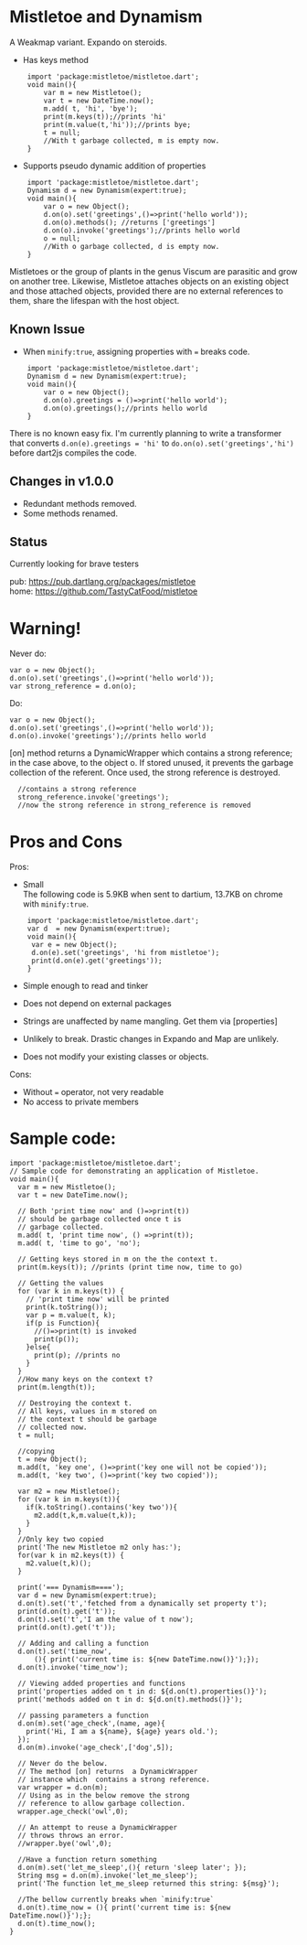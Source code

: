 # Mistletoe and Dynamism
A Weakmap variant. Expando on steroids. 



-  Has keys method
        
        
        import 'package:mistletoe/mistletoe.dart';
        void main(){
            var m = new Mistletoe();
            var t = new DateTime.now();
            m.add( t, 'hi', 'bye');
            print(m.keys(t));//prints 'hi'
            print(m.value(t,'hi'));//prints bye; 
            t = null;
            //With t garbage collected, m is empty now.
        }
        
-  Supports pseudo dynamic addition of properties

        import 'package:mistletoe/mistletoe.dart';
        Dynamism d = new Dynamism(expert:true);
        void main(){
            var o = new Object();
            d.on(o).set('greetings',()=>print('hello world'));
            d.on(o).methods(); //returns ['greetings']
            d.on(o).invoke('greetings');//prints hello world
            o = null;
            //With o garbage collected, d is empty now. 
        }
    
    
Mistletoes or the group of plants in the genus Viscum are parasitic and grow on another tree.
Likewise, Mistletoe attaches objects on an existing object and those attached objects, provided there are no external references to them, share the lifespan with the host object.

## Known Issue

-  When `minify:true`, assigning properties with `=` breaks code. 
    
        import 'package:mistletoe/mistletoe.dart';
        Dynamism d = new Dynamism(expert:true);
        void main(){
            var o = new Object();
            d.on(o).greetings = ()=>print('hello world');
            d.on(o).greetings();//prints hello world
        }
    
There is no known easy fix. I'm currently planning to write a transformer that converts `d.on(e).greetings = 'hi'` to `do.on(o).set('greetings','hi')` before dart2js compiles the code.

## Changes in v1.0.0
-  Redundant methods removed.  
-  Some methods renamed.
   

## Status
Currently looking for brave testers 

pub: https://pub.dartlang.org/packages/mistletoe    
home: https://github.com/TastyCatFood/mistletoe

# Warning!

Never do:

    var o = new Object();
    d.on(o).set('greetings',()=>print('hello world'));
    var strong_reference = d.on(o);

Do:

    var o = new Object();
    d.on(o).set('greetings',()=>print('hello world'));
    d.on(o).invoke('greetings');//prints hello world
      
[on] method returns a DynamicWrapper which contains a strong reference; in the case above, to the object o. If stored unused, it prevents the garbage collection of the referent. Once used, the strong reference is destroyed.

      //contains a strong reference  
      strong_reference.invoke('greetings');
      //now the strong reference in strong_reference is removed


# Pros and Cons

Pros:

-  Small  
The following code is 5.9KB when sent to dartium, 13.7KB on chrome with `minify:true`.  

        import 'package:mistletoe/mistletoe.dart';
        var d  = new Dynamism(expert:true);
        void main(){
         var e = new Object();
         d.on(e).set('greetings', 'hi from mistletoe');
         print(d.on(e).get('greetings'));
        }
 
-  Simple enough to read and tinker
-  Does not depend on external packages
-  Strings are unaffected by name mangling. Get them via [properties]
-  Unlikely to break. Drastic changes in Expando and Map are unlikely.
-  Does not modify your existing classes or objects.

Cons:

-  Without `=` operator, not very readable
-  No access to private members


# Sample code:

    import 'package:mistletoe/mistletoe.dart';
    // Sample code for demonstrating an application of Mistletoe.
    void main(){
      var m = new Mistletoe();
      var t = new DateTime.now();

      // Both 'print time now' and ()=>print(t))
      // should be garbage collected once t is
      // garbage collected.
      m.add( t, 'print time now', () =>print(t));
      m.add( t, 'time to go', 'no');

      // Getting keys stored in m on the the context t.
      print(m.keys(t)); //prints (print time now, time to go)

      // Getting the values
      for (var k in m.keys(t)) {
        // 'print time now' will be printed
        print(k.toString());
        var p = m.value(t, k);
        if(p is Function){
          //()=>print(t) is invoked
          print(p());
        }else{
          print(p); //prints no
        }
      }
      //How many keys on the context t?
      print(m.length(t));

      // Destroying the context t.
      // All keys, values in m stored on
      // the context t should be garbage
      // collected now.
      t = null;

      //copying
      t = new Object();
      m.add(t, 'key one', ()=>print('key one will not be copied'));
      m.add(t, 'key two', ()=>print('key two copied'));

      var m2 = new Mistletoe();
      for (var k in m.keys(t)){
        if(k.toString().contains('key two')){
          m2.add(t,k,m.value(t,k));
        }
      }
      //Only key two copied
      print('The new Mistletoe m2 only has:');
      for(var k in m2.keys(t)) {
        m2.value(t,k)();
      }

      print('=== Dynamism====');
      var d = new Dynamism(expert:true);
      d.on(t).set('t','fetched from a dynamically set property t');
      print(d.on(t).get('t'));
      d.on(t).set('t','I am the value of t now');
      print(d.on(t).get('t'));

      // Adding and calling a function
      d.on(t).set('time_now',
          (){ print('current time is: ${new DateTime.now()}');});
      d.on(t).invoke('time_now');

      // Viewing added properties and functions
      print('properties added on t in d: ${d.on(t).properties()}');
      print('methods added on t in d: ${d.on(t).methods()}');

      // passing parameters a function
      d.on(m).set('age_check',(name, age){
        print('Hi, I am a ${name}, ${age} years old.');
      });
      d.on(m).invoke('age_check',['dog',5]);

      // Never do the below.
      // The method [on] returns  a DynamicWrapper
      // instance which  contains a strong reference.
      var wrapper = d.on(m);
      // Using as in the below remove the strong
      // reference to allow garbage collection.
      wrapper.age_check('owl',0);

      // An attempt to reuse a DynamicWrapper
      // throws throws an error.
      //wrapper.bye('owl',0);

      //Have a function return something
      d.on(m).set('let_me_sleep',(){ return 'sleep later'; });
      String msg = d.on(m).invoke('let_me_sleep');
      print('The function let_me_sleep returned this string: ${msg}');

      //The bellow currently breaks when `minify:true`
      d.on(t).time_now = (){ print('current time is: ${new DateTime.now()}');};
      d.on(t).time_now();
    }
